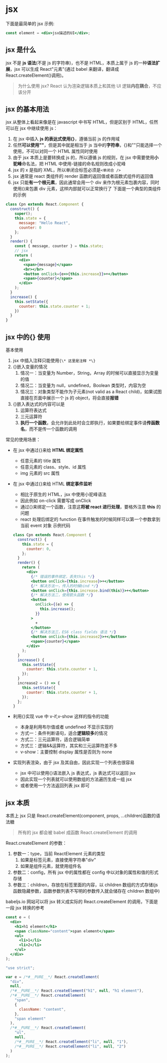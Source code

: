 # jsx

下面是最简单的 jsx 示例:

```jsx
const element = <div>jsx描述的UI</div>;
```

## jsx 是什么

jsx 不是 **js 语法**(不是 js 的字符串)，也不是 HTML，本质上属于 js 的一种**语法扩展**，jsx 可以生成 React"元素"(通过 babel 来翻译，翻译成 React.createElement()调用)。

> 为什么使用 jsx?
> React 认为渲染逻辑本质上和其他 UI 逻辑**内在耦合**，不应该分开

## jsx 的基本用法

jsx 从整体上看起来像是在 javascript 中书写 HTML，但是区别于 HTML，任然可以在 jsx 中继续使用 js：

1. 在 jsx 中插入 **js 的表达式使用{}**，遵循当前 js 的作用域
2. 任然**可以使用""**，但是其中就是相当于 js 当中的**字符串**，{}和""只能选择一个使用，不可以对同一个 HTML 属性同时使用
3. 由于 jsx 本质上是要转换成 js 的，所以遵循 js 的规则，在 jsx 中需要使用**小驼峰**命名法，把 HTML 中使用-链接的命名规则改成小驼峰
4. jsx 的 x 是指的 XML，所以单闭合标签必须是`<单闭合 />`
5. jsx 通常是 react 类组件的 render 函数的返回值或者函数式组件的返回值
6. jsx 只能**有一个根元素**，因此通常会用一个 div 来作为根元素包裹内容，同时使用()来包裹 div 元素，这样内部就可以正常换行了
   下面是一个典型的类组件的示例

```jsx
class Cpn extends React.Component {
  construct() {
    super();
    this.state = {
      message: "Hello React",
      counter: 0
    };
  }
  render() {
    const { message, counter } = this.state;
    // jsx
    return (
      <div>
        <span>{message}</span>
        <br></br>
        <button onClick={e=>{this.increase}}>+</button>
        <span>{counter}</span>
      </div>
    );
  }
  increase() {
    this.setState({
      counter: this.state.counter + 1;
    })
  }
}
```

## jsx 中的{} 使用

基本使用

1. jsx 中插入注释只能使用`{\* 这里是注释 *\}`
2. {}嵌入变量的情况
   1. 情况一：当变量为 Number，String，Array 的时候可以直接显示为变量的值
   2. 情况二：当变量为 null，undefined，Boolean 类型时，内容为空
   3. 情况三：对象类型不能作为子元素(not valid as a React child)，如果试图直接在页面中展示一个 js 的 object，将会直接**报错**
3. {}嵌入表达式的内容可以是
   1. 运算符表达式
   2. 三元运算符
   3. **执行一个函数**，会允许到此处时会立即执行，如果要给绑定事件请**传函数名**，而不是传一个函数的调用

常见的使用场景：

- 在 jsx 中通过{}来给 **HTML 绑定属性**
  - 任意元素的 title 属性
  - 任意元素的 class、style、id 属性
  - img 元素的 src 属性
- 在 jsx 中通过{}来给 HTML **绑定事件监听**

  - 相比于原生的 HTML，jsx 中使用小驼峰语法
  - 因此例如 on-click 需要写成 onClick
  - 通过{}来绑定一个函数，注意这**将被 react 进行处理**，要格外注意 **this** 的问题
  - react 处理后绑定的 function 在事件触发的时候同样可以第一个参数拿到当前 event 对象
    示例代码

  ```jsx
  class Cpn extends React.Component {
    construct() {
      this.state = {
        counter: 0,
      };
    }
    render() {
      return (
        <div>
          {/* 错误的事件绑定，丢失this */}
          <button onClick={this.increase}>+</button>
          {/* 解决方法一，传入的时候bind */}
          <button onClick={this.increase.bind(this)}>+</button>
          {/* 解决方法二，使用箭头函数 */}
          <button
            onClick={(e) => {
              this.increase();
            }}
          >
            +
          </button>
          {/* 解决方法三，ES6 class fields 语法 */}
          <button onClick={this.increase2}>+</button>
          <span>{counter}</span>
        </div>
      );
    }
    increase() {
      this.setState({
        counter: this.state.counter + 1,
      });
    }
    increase2 = () => {
      this.setState({
        counter: this.state.counter + 1,
      });
    };
  }
  ```

- 利用{}实现 vue 中 v-if,v-show 这样的指令的功能

  - 本身是利用布尔值或者 undefined 不显示实现的
  - 方式一：条件判断语句，适合**逻辑较多**的情况
  - 方式二：三元运算符，适合逻辑简单
  - 方式三：逻辑&&运算符，其实和三元运算符差不多
  - v-show：主要控制 display 属性是否则为 none

- 实现列表渲染，由于 jsx 及其自由，因此实现一个列表也很容易
  - jsx 中可以使用{}语法嵌入 js 表达式，js 表达式可以返回 jsx
  - 因此实现一个列表就可以使用数组的方法遍历生成一组 jsx
  - 或者使用一个方法返回列表 jsx 即可

## jsx 本质

本质上 jsx 只是 React.createElement(component, props, ...children)函数的语法糖

> 所有的 jsx 都会被 babel 成函数 React.createElement 的调用

React.createElement 的参数：

1. 参数一：type，当前 ReactElement 元素的类型
   1. 如果是标签元素，直接使用字符串"div"
   2. 如果是组件元素，就使用组件名
2. 参数二：config，所有 jsx 中的属性都在 config 中以对象的属性和值的形式存储
3. 参数三：children，存放在标签里面的内容，以 children 数组的方式存储(js 函数隐藏参数，函数参数列表不写明的参数传入就会储存在 children 数组中)

babeljs.io 网站可以将 jsx 转义成实际的 React.createElement 的调用，下面是一段 jsx 转换的参考

```jsx
const e = (
  <div>
    <h1>h1 element</h1>
    <span className="content">span element</span>
    <ul>
      <li>1</li>
      <li>2</li>
    </ul>
  </div>
);
```

```js
"use strict";

var e = /*#__PURE__*/ React.createElement(
  "div",
  null,
  /*#__PURE__*/ React.createElement("h1", null, "h1 element"),
  /*#__PURE__*/ React.createElement(
    "span",
    {
      className: "content",
    },
    "span element"
  ),
  /*#__PURE__*/ React.createElement(
    "ul",
    null,
    /*#__PURE__*/ React.createElement("li", null, "1"),
    /*#__PURE__*/ React.createElement("li", null, "2")
  )
);
```
